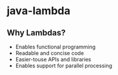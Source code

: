 # java-lambda

## Why Lambdas?
* Enables functional programming
* Readable and concise code
* Easier-touse APIs and libraries
* Enables support for parallel processing